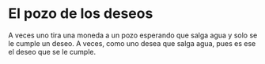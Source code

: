 # El pozo de los deseos

A veces uno tira una moneda a un pozo esperando que salga agua y solo se le cumple un deseo. A veces, como uno desea que salga agua, pues es ese el deseo que se le cumple.